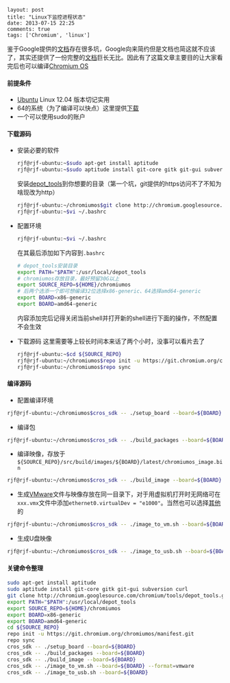 ```
layout: post
title: "Linux下监控进程状态"
date: 2013-07-15 22:25
comments: true
tags: ['Chromium', 'linux']
```

鉴于Google提供的[文档](http://www.chromium.org/chromium-os/quick-start-guide)存在很多坑，Google向来简约但是文档也简这就不应该了，其实还提供了一份完整的[文档](http://www.chromium.org/chromium-os/developer-guide)巨长无比。因此有了这篇文章主要目的让大家看完后也可以编译[Chromium OS](http://zh.wikipedia.org/zh/Chromium_OS)
#### 前提条件

 - [Ubuntu](http://www.ubuntu.com/) Linux 12.04 版本切记实用
 - 64的系统（为了编译可以快点）这里提供[下载](http://releases.ubuntu.com/12.04/ubuntu-12.04.2-desktop-amd64.iso)
 - 一个可以使用sudo的账户

#### 下载源码

 - 安装必要的软件
	``` bash
	rjf@rjf-ubuntu:~$sudo apt-get install aptitude
	rjf@rjf-ubuntu:~$sudo aptitude install git-core gitk git-gui subversion curl
	```
	安装[depot_tools](http://dev.chromium.org/developers/how-tos/install-depot-tools)到你想要的目录（第一个坑，git提供的https访问不了不知为啥现改为http）
	``` bash
	rjf@rjf-ubuntu:~/chromiumos$git clone http://chromium.googlesource.com/chromium/tools/depot_tools.git
	rjf@rjf-ubuntu:~$vi ~/.bashrc
	```
 - 配置环境
	``` bash
	rjf@rjf-ubuntu:~$vi ~/.bashrc
	```
	在其最后添加如下内容到`.bashrc`
	``` bash
	# depot_tools安装目录
	export PATH="$PATH":/usr/local/depot_tools
	# chromiumos存放目录，最好预留30G以上
	export SOURCE_REPO=${HOME}/chromiumos
	# 后两个选添一个即可想编译32位选择x86-generic、64选择amd64-generic
	export BOARD=x86-generic
	export BOARD=amd64-generic
	```
	内容添加完后记得关闭当前shell并打开新的shell进行下面的操作，不然配置不会生效

 - 下载源码
	这里需要等上较长时间本来话了两个小时，没事可以看片去了
	``` bash
	rjf@rjf-ubuntu:~$cd ${SOURCE_REPO}
	rjf@rjf-ubuntu:~/chromiumos$repo init -u https://git.chromium.org/chromiumos/manifest.git
	rjf@rjf-ubuntu:~/chromiumos$repo sync
	```

#### 编译源码

 - 配置编译环境
``` bash
rjf@rjf-ubuntu:~/chromiumos$cros_sdk -- ./setup_board --board=${BOARD}
```

 - 编译包
``` bash
rjf@rjf-ubuntu:~/chromiumos$cros_sdk -- ./build_packages --board=${BOARD}
```

 - 编译映像，存放于`${SOURCE_REPO}/src/build/images/${BOARD}/latest/chromiumos_image.bin`
``` bash
rjf@rjf-ubuntu:~/chromiumos$cros_sdk -- ./build_image --board=${BOARD}
```

 - 生成[VMware](http://www.vmware.com/)文件与映像存放在同一目录下，对于用虚拟机打开时无网络可在`xxx.vmx`文件中添加`ethernet0.virtualDev = "e1000"`。当然也可以选择[其他](http://www.chromium.org/chromium-os/developer-guide#TOC-Building-an-image-to-run-in-a-virtu)的
``` bash
rjf@rjf-ubuntu:~/chromiumos$cros_sdk -- ./image_to_vm.sh --board=${BOARD} --format=vmware
```

 - 生成U盘映像
``` bash
rjf@rjf-ubuntu:~/chromiumos$cros_sdk -- ./image_to_usb.sh --board=${BOARD}
```

#### 关键命令整理
``` bash
sudo apt-get install aptitude
sudo aptitude install git-core gitk git-gui subversion curl
git clone http://chromium.googlesource.com/chromium/tools/depot_tools.git
export PATH="$PATH":/usr/local/depot_tools
export SOURCE_REPO=${HOME}/chromiumos
export BOARD=x86-generic
export BOARD=amd64-generic
cd ${SOURCE_REPO}
repo init -u https://git.chromium.org/chromiumos/manifest.git
repo sync
cros_sdk -- ./setup_board --board=${BOARD}
cros_sdk -- ./build_packages --board=${BOARD}
cros_sdk -- ./build_image --board=${BOARD}
cros_sdk -- ./image_to_vm.sh --board=${BOARD} --format=vmware
cros_sdk -- ./image_to_usb.sh --board=${BOARD}
```